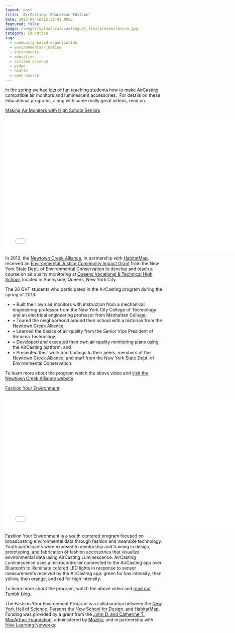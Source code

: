 ```yaml
---
layout: post
title: 'AirCasting: Education Edition'
date: 2013-09-10T12:59:01.000Z
featured: false
image: /images/uploads/aircastingqvt_finalprezenclosure.jpg
category: Education
tag:
  - community-based-organization
  - environmental-justice
  - instruments
  - education
  - citizen science
  - video
  - health
  - open-source
---
```

<p>In the spring we had lots of fun teaching students how to make AirCasting compatible air monitors and luminescent accessories.  For details on these educational programs, along with some really great videos, read on.</p>
<p><span style="text-decoration: underline;">Making Air Monitors with High School Seniors</span></p>
<p><iframe src="//www.youtube.com/embed/edTkvIOUHdw" frameborder="0" width="752" height="424"></iframe></p>
<p>In 2012, the <a href="http://www.newtowncreekalliance.org/community-health/aircasting" target="_blank">Newtown Creek Alliance</a>, in partnership with <a href="http://habitatmap.org/" target="_blank">HabitatMap</a>, received an <a href="http://www.dec.ny.gov/public/31403.html" target="_blank">Environmental Justice Community Impact Grant</a> from the New York State Dept. of Environmental Conservation to develop and teach a course on air quality monitoring at <a href="http://www.queensvoc.org/" target="_blank">Queens Vocational &amp; Technical High School</a>, located in Sunnyside, Queens, New York City.</p>
<p>The 26 QVT students who participated in the AirCasting program during the spring of 2013:</p>
<ul>
<li>• Built their own air monitors with instruction from a mechanical engineering professor from the New York City College of Technology and an electrical engineering professor from Manhattan College;</li>
<li>• Toured the neighborhood around their school with a historian from the Newtown Creek Alliance;</li>
<li>• Learned the basics of air quality from the Senior Vice President of Sonoma Technology;</li>
<li>• Developed and executed their own air quality monitoring plans using the AirCasting platform; and</li>
<li>• Presented their work and findings to their peers, members of the Newtown Creek Alliance, and staff from the New York State Dept. of Environmental Conservation.</li>
</ul>
<p>To learn more about the program watch the above video and <a href="http://www.newtowncreekalliance.org/community-health/aircasting" target="_blank">visit the Newtown Creek Alliance website</a>.</p>
<p><span style="text-decoration: underline;">Fashion Your Environment</span></p>
<p><iframe src="//www.youtube.com/embed/MY9iIJSsF2Q?rel=0" frameborder="0" width="752" height="424"></iframe></p>
<p>Fashion Your Environment is a youth centered program focused on broadcasting environmental data through fashion and wearable technology. Youth participants were exposed to mentorship and training in design, prototyping, and fabrication of fashion accessories that visualize environmental data using AirCasting Luminescence. AirCasting Luminescence uses a microcontroller connected to the AirCasting app over Bluetooth to illuminate colored LED lights in response to sensor measurements received by the AirCasting app: green for low intensity, then yellow, then orange, and red for high intensity.</p>
<p>To learn more about the program, watch the above video and <a href="http://fashioningyourenvironment.tumblr.com/" target="_blank">read our Tumblr blog</a>.</p>
<p>The Fashion Your Environment Program is a collaboration between the <a href="http://www.nysci.org/" target="_blank">New York Hall of Science</a>, <a href="http://www.newschool.edu/parsons/" target="_blank">Parsons the New School for Design</a>, and <a href="http://habitatmap.org/" target="_blank">HabitatMap</a>. Funding was provided by a grant from the <a href="http://www.macfound.org/" target="_blank">John D. and Catherine T. MacArthur Foundation</a>, administered by <a href="http://www.mozilla.org/en-US/foundation/" target="_blank">Mozilla</a>, and in partnership with <a href="http://hivelearningnetwork.org/" target="_blank">Hive Learning Networks</a>.</p>
